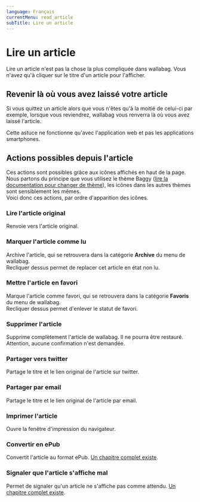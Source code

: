 ```yaml
---
language: Français
currentMenu: read_article
subTitle: Lire un article
---
```


# Lire un article

Lire un article n'est pas la chose la plus compliquée dans wallabag. Vous n'avez qu'à cliquer sur le titre d'un article pour l'afficher.

## Revenir là où vous avez laissé votre article

Si vous quittez un article alors que vous n'êtes qu'à la moitié de celui-ci par exemple, lorsque vous reviendrez, wallabag vous renverra là où vous avez laissé l'article.

Cette astuce ne fonctionne qu'avec l'application web et pas les applications smartphones.

## Actions possibles depuis l'article

Ces actions sont possibles grâce aux icônes affichés en haut de la page. Nous partons du principe que vous utilisez le thème Baggy ([lire la documentation pour changer de thème](Configurer_wallabag.md)), les icônes dans les autres thèmes sont sensiblement les mêmes.  
Voici donc ces actions, par ordre d'apparition des icônes.

### Lire l'article original

Renvoie vers l'article original.

### Marquer l'article comme lu

Archive l'article, qui se retrouvera dans la catégorie **Archive** du menu de wallabag.  
Recliquer dessus permet de replacer cet article en état non lu.

### Mettre l'article en favori

Marque l'article comme favori, qui se retrouvera dans la catégorie **Favoris** du menu de wallabag.  
Recliquer dessus permet d'enlever le statut de favori.

### Supprimer l'article

Supprime complètement l'article de wallabag. Il ne pourra être restauré. Attention, aucune confirmation n'est demandée.

### Partager vers twitter

Partage le titre et le lien original de l'article sur twitter.

### Partager par email

Partage le titre et le lien original de l'article par email.

### Imprimer l'article

Ouvre la fenêtre d'impression du navigateur.

### Convertir en ePub

Convertit l'article au format ePub. [Un chapitre complet existe](Convertir_en_ePub.md).

### Signaler que l'article s'affiche mal

Permet de signaler qu'un article ne s'affiche pas comme attendu. [Un chapitre complet existe](Un_article_est_mal_affiche.md).
